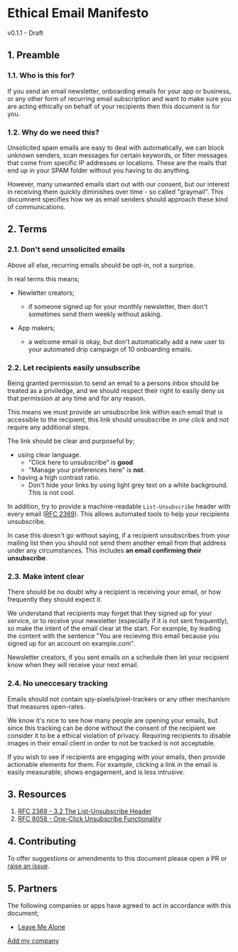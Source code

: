# Ethical Email Manifesto

v0.1.1 - Draft

## 1. Preamble
  ### 1.1. Who is this for?

  If you send an email newsletter, onboarding emails for your app or business, or any other form of recurring email subscription and want to make sure you are acting ethically on behalf of your recipients then this document is for you.

  ### 1.2. Why do we need this?

Unsolicited spam emails are easy to deal with automatically, we can block unknown senders, scan messages for certain keywords, or filter messages that come from specific IP addresses or locations. These are the mails that end up in your SPAM folder without you having to do anything.

However, many unwanted emails start out with our consent, but our interest in receiving them quickly diminishes over time - so called "graymail". This documnent specifies how we as email senders should approach these kind of communications.  
  

## 2. Terms

### 2.1. Don't send unsolicited emails

Above all else, recurring emails should be opt-in, not a surprise. 

In real terms this means;

- Newletter creators; 
  - if someone signed up for your monthly newsletter, then don't sometimes send them weekly without asking. 

- App makers; 
  - a welcome email is okay, but don't automatically add a new user to your automated drip campaign of 10 onboarding emails. 


### 2.2. Let recipients easily unsubscribe

Being granted permission to send an email to a persons inbox should be treated as a priviledge, and we should respect their right to easily deny us that permission at any time and for any reason.

This means we must provide an unsubscribe link within each email that is accessible to the recipient, this link should unsubscribe in *one click* and not require any additional steps. 

The link should be clear and purposeful by;
- using clear language. 
  - "Click here to unsubscribe" is **good**
  - "Manage your preferences here" is **not**.
- having a high contrast ratio. 
  - Don't hide your links by using light grey text on a white background. This is not cool.

In addition, try to provide a machine-readable `List-Unsubscribe` header with every email ([RFC 2369](#3.1)). This allows automated tools to help your recipients unsubscribe. 

In case this doesn't go without saying, if a recipient unsubscribes from your mailing list then you should not send them another email from that address under any circumstances. This includes **an email confirming their unsubscribe**.

### 2.3. Make intent clear

There should be no doubt why a recipient is receiving your email, or how frequently they should expect it.

We understand that recipients may forget that they signed up for your service, or to receive your newsletter (especially if it is not sent frequently), so make the intent of the email clear at the start. For example, by leading the content with the sentence "You are recieving this email because you signed up for an account on example.com".

Newsletter creators, if you sent emails on a schedule then let your recipient know when they will receive your next email.


### 2.4. No uneccesary tracking 

Emails should not contain spy-pixels/pixel-trackers or any other mechanism that measures open-rates.

We know it's nice to see how many people are opening your emails, but since this tracking can be done without the consent of the recipient we consider it to be a ethical violation of privacy. Requiring recipients to disable images in their email client in order to not be tracked is not acceptable.

If you wish to see if recipients are engaging with your emails, then provide actionable elements for them. For example, clicking a link in the email is easily measurable, shows engagement, and is less intrusive.

## 3. Resources

<a id="3.1"></a>
1. [RFC 2369 - 3.2 The List-Unsubscribe Header](https://www.ietf.org/rfc/rfc2369.txt)
<a id="3.2"></a>
2. [RFC 8058 - One-Click Unsubscribe Functionality](https://tools.ietf.org/html/rfc8058)


## 4. Contributing

To offer suggestions or amendments to this document please open a PR or [raise an issue](https://github.com/leavemealone-app/ethical-email-manifesto/issues).

## 5. Partners

The following companies or apps have agreed to act in accordance with this document;

- [Leave Me Alone](https://leavemealone.app)

[Add my company](https://github.com/leavemealone-app/ethical-email-manifesto/issues)


